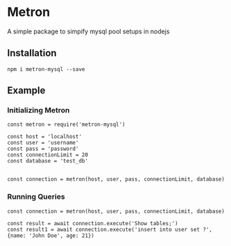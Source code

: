 # Metron

A simple package to simpify mysql pool setups in nodejs

## Installation
```
npm i metron-mysql --save
```

## Example

### Initializing Metron
```
const metron = require('metron-mysql')

const host = 'localhost'
const user = 'username'
const pass = 'password'
const connectionLimit = 20
const database = 'test_db'


const connection = metron(host, user, pass, connectionLimit, database)
```


### Running Queries
```
const connection = metron(host, user, pass, connectionLimit, database)

const result = await connection.execute('Show tables;') 
const result1 = await connection.execute('insert into user set ?', {name: 'John Doe', age: 21}) 
```